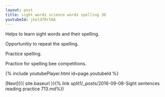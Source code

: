 ```yaml
---
layout: post
title: sight words science words spelling 30
youtubeId: jkeld7RrI6A
---
```

 
 
Helps to learn sight words and their spelling.

Opportunitiy to repeat the spelling. 

Practice spelling. 
 
Practice for spelling bee competitions. 
 
{% include youtubePlayer.html id=page.youtubeId %}
 
 

[Next]({{ site.baseurl }}{% link  split1/_posts/2016-09-08-Sight sentences reading practice 713.md%})
 
